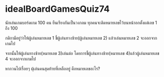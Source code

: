 # idealBoardGamesQuiz74
นักเล่นเกมบอร์ดเกม 100 คน ยืนเรียงกันเป็นวงกลม ทุกคนจะติดหมายเลขไว้บนหน้าอกตั้งแต่เลข 1 ถึง 100

กติกามีอยู่ว่าให้ผู้เล่นหมายเลข 1 ชี้ผู้เล่นทางซ้าย(ผู้เล่นหมายเลข 2) แล้วเล่นหมายเลข 2 จะออกจากเกมไป

จากนั้นให้ผู้เล่นทางซ้าย(หมายเลข 3)เล่นต่อ โดยการชี้ผู้เล่นทางซ้าย(หมายเลข 4)แล้วผู้เล่นหมายเลข 4 จะออกจากเกมไป

หากวนไปเรื่อยๆ ผุ้เล่นคนสุดท้ายที่เหลืออยู่ คือหมายเลขอะไร?
